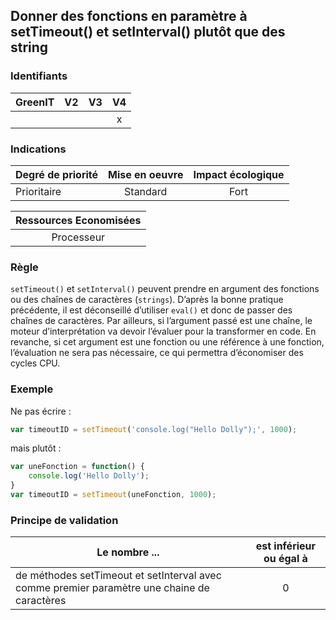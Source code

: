 ## Donner des fonctions en paramètre à setTimeout() et setInterval() plutôt que des string
### Identifiants

| GreenIT |  V2  |  V3  |  V4  |
|---------|:----:|:----:|:----:|
|      |   |   |  x   |

### Indications

| Degré de priorité |      Mise en oeuvre       |  Impact écologique    | 
|-------------------|:-------------------------:|:---------------------:|
| Prioritaire       |  Standard                 | Fort                  | 


|Ressources Economisées                                      |
|:----------------------------------------------------------:|
| Processeur |

### Règle

`setTimeout()` et `setInterval()` peuvent prendre en argument des fonctions ou des chaînes de caractères (`strings`).
D’après la bonne pratique précédente, il est déconseillé d’utiliser `eval()` et donc de passer des chaînes de caractères. 
Par ailleurs, si l’argument passé est une chaîne, le moteur d’interprétation va devoir l’évaluer pour la transformer en code. 
En revanche, si cet argument est une fonction ou une référence à une fonction, l’évaluation ne sera pas nécessaire, ce qui permettra d’économiser des cycles CPU.

### Exemple

Ne pas écrire :
```javascript
var timeoutID = setTimeout('console.log("Hello Dolly");', 1000);
```
mais plutôt :
```javascript
var uneFonction = function() { 
    console.log('Hello Dolly');
}
var timeoutID = setTimeout(uneFonction, 1000);
```

### Principe de validation

| Le nombre ...     | est inférieur ou égal à   |  
|-------------------|:-------------------------:|
| de méthodes setTimeout et setInterval avec comme premier paramètre une chaine de caractères  | 0  |
